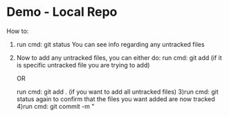 # Demo - Local Repo
 How to:
1) run cmd:  git status
You can see info regarding any untracked files
2) Now to add any untracked files, you can either do:
	run cmd: git add <filename> (if it is specific untracked file you are trying to add)
    	
	OR

	run cmd: git add . (if you want to add all untracked files)
3)run cmd: git status again to confirm that the files you want added are now tracked
4)run cmd: git commit -m "<title of commit>" -m "<desc of commit>"

At this point you would want to push this into Github, but before you can you need to establish the repo on Github

5)Create repo on github

6)Get the SSH key

7) run cmd git remote add origin <SSH key>

8) run cmd: git remote -v (this allows you to see any remote repositories that you have connected) to this repo

9) now you can run cmd: git push origin main

10) to set a default directory to push to:
	run cmd: git push -u origin main


## Now we are branching

git branch - shows you all the existing branches
git checkout -b <branch name> creates a new branch
git checkout <branch name> puts you on the branch

